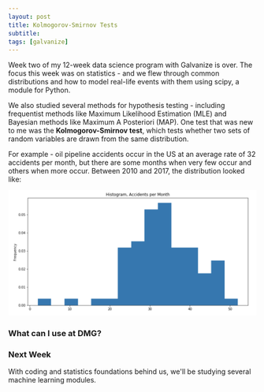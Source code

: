 ```yaml
---
layout: post
title: Kolmogorov-Smirnov Tests
subtitle:
tags: [galvanize]
---
```


Week two of my 12-week data science program with Galvanize is over. The focus this week was on statistics - and we flew through common distributions and how to model real-life events with them using scipy, a module for Python.  

We also studied several methods for hypothesis testing - including frequentist methods like Maximum Likelihood Estimation (MLE) and Bayesian methods like Maximum A Posteriori (MAP). One test that was new to me was the **Kolmogorov-Smirnov test**, which tests whether two sets of random variables are drawn from the same distribution.

For example - oil pipeline accidents occur in the US at an average rate of 32 accidents per month, but there are some months when very few occur and others when more occur. Between 2010 and 2017, the distribution looked like:

![Accidents Per Month](img/pipeline_act.png)

### What can I use at DMG?



### Next Week

With coding and statistics foundations behind us, we'll be studying several machine learning modules.  

